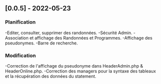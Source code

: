 ## [0.0.5] - 2022-05-23
### Planification
-Editer, consulter, supprimer des randonnées.
-Sécurité Admin.
-Association et affichage des Randonnées et Programmes.
-Affichage des pseudonymes.
-Barre de recherche.
### Modification
-Correction de l'affichage du pseudonyme dans HeaderAdmin.php & HeaderOnline.php.
-Correction des managers pour la syntaxe des tableaux et la récupération des données du statement.
